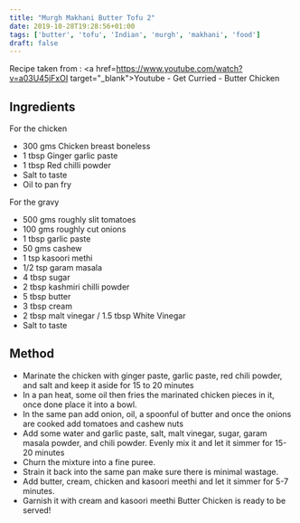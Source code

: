 ```yaml
---
title: "Murgh Makhani Butter Tofu 2"
date: 2019-10-28T19:28:56+01:00
tags: ['butter', 'tofu', 'Indian', 'murgh', 'makhani', 'food']
draft: false
---
```


Recipe taken from : 
<a href=https://www.youtube.com/watch?v=a03U45jFxOI target="_blank">Youtube - Get Curried - Butter Chicken</a>


## Ingredients 

For the chicken 

* 300 gms Chicken breast boneless
* 1 tbsp Ginger garlic paste
* 1 tbsp Red chilli powder
* Salt to taste
* Oil to pan fry

For the gravy

* 500 gms  roughly slit tomatoes
* 100 gms roughly cut onions
* 1 tbsp garlic paste
* 50 gms cashew
* 1 tsp kasoori methi
* 1/2 tsp garam masala
* 4 tbsp sugar
* 2 tbsp kashmiri chilli powder
* 5 tbsp butter
* 3 tbsp cream
* 2 tbsp malt vinegar / 1.5 tbsp White Vinegar
* Salt to taste


## Method

* Marinate the chicken with  ginger paste, garlic paste, red chili powder, and salt and keep it aside for 15 to 20 minutes
* In a pan heat, some oil then fries the marinated chicken pieces in it, once done place it into a bowl.
* In the same pan add onion, oil, a spoonful of butter and once the onions are cooked add tomatoes and cashew nuts
* Add some water and garlic paste, salt, malt vinegar, sugar, garam masala powder, and chili powder. Evenly mix it and let it simmer for 15-20 minutes
* Churn the mixture into a fine puree.
* Strain it back into the same pan make sure there is minimal wastage.
* Add butter, cream, chicken and kasoori meethi and let it simmer for 5-7 minutes.
* Garnish it with cream and kasoori meethi
Butter Chicken is ready to be served!

